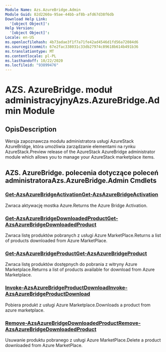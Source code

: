```yaml
---
Module Name: Azs.AzureBridge.Admin
Module Guid: 82d2260a-95ae-44bb-af8b-afd67d38f6db
Download Help Link:
  '[object Object]': 
Help Version:
  '[object Object]': 
Locale: en-US
ms.openlocfilehash: 4b73adae3f1f7a71fe42ad4546d1fd56a72084d6
ms.sourcegitcommit: 67e2fac338031c33db27974c89618b614b491b36
ms.translationtype: MT
ms.contentlocale: pl-PL
ms.lasthandoff: 10/22/2020
ms.locfileid: "93899476"
---
```

# <span data-ttu-id="a761d-101">AZS. AzureBridge. moduł administracyjny</span><span class="sxs-lookup"><span data-stu-id="a761d-101">Azs.AzureBridge.Admin Module</span></span>
## <span data-ttu-id="a761d-102">Opis</span><span class="sxs-lookup"><span data-stu-id="a761d-102">Description</span></span>
<span data-ttu-id="a761d-103">Wersja zapoznawcza modułu administratora usługi AzureStack AzureBridge, która umożliwia zarządzanie elementami na rynku AzureStack.</span><span class="sxs-lookup"><span data-stu-id="a761d-103">Preview release of the AzureStack AzureBridge administrator module which allows you to manage your AzureStack marketplace items.</span></span> 

## <span data-ttu-id="a761d-104">AZS. AzureBridge. polecenia dotyczące poleceń administratora</span><span class="sxs-lookup"><span data-stu-id="a761d-104">Azs.AzureBridge.Admin Cmdlets</span></span>
### [<span data-ttu-id="a761d-105">Get-AzsAzureBridgeActivation</span><span class="sxs-lookup"><span data-stu-id="a761d-105">Get-AzsAzureBridgeActivation</span></span>](Get-AzsAzureBridgeActivation.md)
<span data-ttu-id="a761d-106">Zwraca aktywację mostka Azure.</span><span class="sxs-lookup"><span data-stu-id="a761d-106">Returns the Azure Bridge Activation.</span></span>

### [<span data-ttu-id="a761d-107">Get-AzsAzureBridgeDownloadedProduct</span><span class="sxs-lookup"><span data-stu-id="a761d-107">Get-AzsAzureBridgeDownloadedProduct</span></span>](Get-AzsAzureBridgeDownloadedProduct.md)
<span data-ttu-id="a761d-108">Zwraca listę produktów pobranych z usługi Azure MarketPlace.</span><span class="sxs-lookup"><span data-stu-id="a761d-108">Returns a list of products downloaded from Azure MarketPlace.</span></span>

### [<span data-ttu-id="a761d-109">Get-AzsAzureBridgeProduct</span><span class="sxs-lookup"><span data-stu-id="a761d-109">Get-AzsAzureBridgeProduct</span></span>](Get-AzsAzureBridgeProduct.md)
<span data-ttu-id="a761d-110">Zwraca listę produktów dostępnych do pobrania z witryny Azure Marketplace.</span><span class="sxs-lookup"><span data-stu-id="a761d-110">Returns a list of products available for download from Azure Marketplace.</span></span>

### [<span data-ttu-id="a761d-111">Invoke-AzsAzureBridgeProductDownload</span><span class="sxs-lookup"><span data-stu-id="a761d-111">Invoke-AzsAzureBridgeProductDownload</span></span>](Invoke-AzsAzureBridgeProductDownload.md)
<span data-ttu-id="a761d-112">Pobiera produkt z usługi Azure Marketplace.</span><span class="sxs-lookup"><span data-stu-id="a761d-112">Downloads a product from azure marketplace.</span></span>

### [<span data-ttu-id="a761d-113">Remove-AzsAzureBridgeDownloadedProduct</span><span class="sxs-lookup"><span data-stu-id="a761d-113">Remove-AzsAzureBridgeDownloadedProduct</span></span>](Remove-AzsAzureBridgeDownloadedProduct.md)
<span data-ttu-id="a761d-114">Usuwanie produktu pobranego z usługi Azure MarketPlace.</span><span class="sxs-lookup"><span data-stu-id="a761d-114">Delete a product downloaded from Azure MarketPlace.</span></span>


